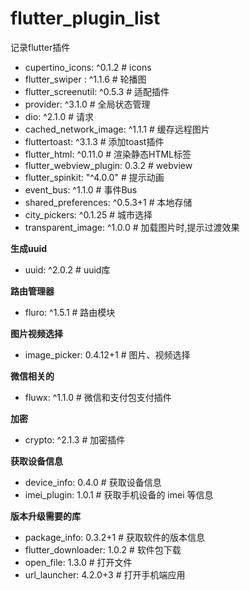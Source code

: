 # flutter_plugin_list

记录flutter插件

* cupertino_icons: ^0.1.2       # icons
* flutter_swiper : ^1.1.6       # 轮播图
* flutter_screenutil: ^0.5.3    # 适配插件
* provider: ^3.1.0              # 全局状态管理
* dio: ^2.1.0                   # 请求
* cached_network_image: ^1.1.1  # 缓存远程图片
* fluttertoast: ^3.1.3          # 添加toast插件   
* flutter_html: ^0.11.0         # 渲染静态HTML标签
* flutter_webview_plugin: 0.3.2 # webview
* flutter_spinkit: "^4.0.0"     # 提示动画
* event_bus: ^1.1.0             # 事件Bus
* shared_preferences: ^0.5.3+1  # 本地存储  
* city_pickers: ^0.1.25         # 城市选择
* transparent_image: ^1.0.0     # 加载图片时,提示过渡效果

**生成uuid**
* uuid: ^2.0.2                  # uuid库

**路由管理器**
* fluro: ^1.5.1                 # 路由模块

**图片视频选择**
* image_picker: 0.4.12+1        # 图片、视频选择

**微信相关的**
* fluwx: ^1.1.0                 # 微信和支付包支付插件

**加密**
* crypto: ^2.1.3                # 加密插件

**获取设备信息**

* device_info: 0.4.0            # 获取设备信息
* imei_plugin: 1.0.1            # 获取手机设备的 imei 等信息

**版本升级需要的库**

* package_info: 0.3.2+1         # 获取软件的版本信息
* flutter_downloader: 1.0.2     # 软件包下载    
* open_file: 1.3.0              # 打开文件    
* url_launcher: 4.2.0+3         # 打开手机端应用    

